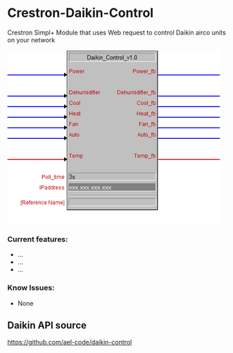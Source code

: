 # Crestron-Daikin-Control
Crestron Simpl+ Module that uses Web request to control Daikin airco units on your network

![Image of Module](https://github.com/Elblacko2/Crestron-Daikin-Control/blob/main/Module.png)

### Current features:
* ...
* ...
* ...

### Know Issues:
* None

## Daikin API source
https://github.com/ael-code/daikin-control
